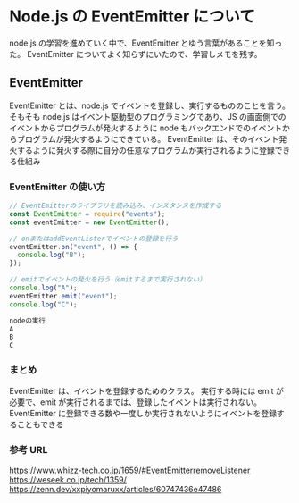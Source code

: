 # Node.js の EventEmitter について

node.js の学習を進めていく中で、EventEmitter とゆう言葉があることを知った。
EventEmitter についてよく知らずにいたので、学習しメモを残す。

## EventEmitter

EventEmitter とは、node.js でイベントを登録し、実行するもののことを言う。
そもそも node.js はイベント駆動型のプログラミングであり、JS の画面側でのイベントからプログラムが発火するように
node もバックエンドでのイベントからブログラムが発火するようにできている。
EventEmitter は、そのイベント発火するように発火する際に自分の任意なプログラムが実行されるように登録できる仕組み

### EventEmitter の使い方

```js
// EventEmitterのライブラリを読み込み、インスタンスを作成する
const EventEmitter = require("events");
const eventEmitter = new EventEmitter();

// onまたはaddEventListerでイベントの登録を行う
eventEmitter.on("event", () => {
  console.log("B");
});

// emitでイベントの発火を行う（emitするまで実行されない）
console.log("A");
eventEmitter.emit("event");
console.log("C");
```

```bash
nodeの実行
A
B
C
```

### まとめ

EventEmitter は、イベントを登録するためのクラス。
実行する時には emit が必要で、emit が実行されるまでは、登録したイベントは実行されない。
EventEmitter に登録できる数や一度しか実行されないようにイベントを登録することもできる

### 参考 URL

https://www.whizz-tech.co.jp/1659/#EventEmitterremoveListener
https://weseek.co.jp/tech/1359/
https://zenn.dev/xxpiyomaruxx/articles/60747436e47486
